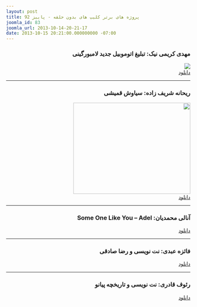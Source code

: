 ```yaml
---
layout: post
title: پروژه های برتر کلیپ های بدون حلقه - پاییز 92
joomla_id: 83
joomla_url: 2013-10-14-20-21-17
date: 2013-10-15 20:21:00.000000000 -07:00
---
```

<h3 dir="rtl">مهدی کریمی نیک: تبلیغ اتوموبیل جدید لامبورگینی</h3>
<p dir="rtl">
	<img src="{{ site.baseurl }}/assets/images/lambo.jpg" />
	<br><a href="http://www.mediafire.com/download/p3upl71mpjt7mlp/Mahdi_Karimi_Nik_-_LAMBORGINI.rar">دانلود</a>
</p>
<hr />
<h3 dir="rtl">ریحانه شریف زاده: سیاوش قمیشی</h3>
<p dir="rtl">
	<img src="{{ site.baseurl }}/assets/images/sia.jpg" width="320" height="249" />
	<br /><a href="http://www.mediafire.com/download/5ags1du11laf5zj/Reyhane_Sharifzadeh_-_Ghomeyshi.rar">دانلود</a>
</p>
<hr />
<h3 dir="rtl">آنالی محمدیان: Some One Like You – Adel</h3>
<p dir="RTL">
	<a href="http://www.mediafire.com/download/36ah188k5wtndba/Anali_Mohammadian_-_Adel.rar">دانلود</a>
</p>
<hr />
<h3 dir="rtl">فائزه عبدی: نت نویسی و رضا صادقی</h3>
<p dir="RTL">
	<a href="http://www.mediafire.com/download/cd8vuym3o71140k/Faeze_Abdi_-_Note_%2B_Reza_Sadeghi.rar">دانلود</a>
</p>
<hr />
<h3 dir="rtl">رئوف قادری: نت نویسی و تاریخچه پیانو</h3>
<p dir="RTL">
	<a href="http://www.mediafire.com/download/96ro7dx4ejn7l81/Raoof_Ghaderi_-_History_of_Piano.rar">دانلود</a>
</p>
